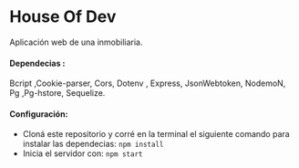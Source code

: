 # House Of Dev

<p>Aplicación web de una inmobiliaria. </p>

#### Dependecias :
<p> Bcript ,Cookie-parser, Cors, Dotenv , Express, JsonWebtoken, NodemoN, Pg ,Pg-hstore, Sequelize.</p>

#### Configuración:
- Cloná este repositorio y corré en la terminal el siguiente comando para instalar las dependecias:
```npm install```
- Inicia el servidor con:
```npm start```
